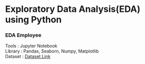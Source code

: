 # Exploratory Data Analysis(EDA) using Python


<h3>EDA Employee</h3>

Tools   : Jupyter Notebook <br>
Library : Pandas, Seaborn, Numpy, Matplotlib <br>
Dataset : [Dataset Link](https://github.com/faizramadhan0202/Employee)

